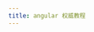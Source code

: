 ```yaml
---
title: angular 权威教程
---
```

<script setup>
import PdfReaderComponent from './PdfReaderComponent.vue'
const url = '/angular 权威教程.pdf';
</script>
<PdfReaderComponent :url="url"/>
